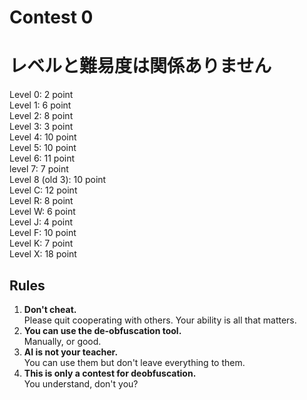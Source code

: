 # Contest 0

# レベルと難易度は関係ありません

Level 0: 2 point  
Level 1: 6 point  
Level 2: 8 point  
Level 3: 3 point  
Level 4: 10 point  
Level 5: 10 point  
Level 6: 11 point  
level 7: 7 point  
Level 8 (old 3): 10 point  
Level C: 12 point  
Level R: 8 point  
Level W: 6 point  
Level J: 4 point  
Level F: 10 point  
Level K: 7 point  
Level X: 18 point

## Rules
1. **Don't cheat.**  
   Please quit cooperating with others. 
   Your ability is all that matters.
2. **You can use the de-obfuscation tool.**  
   Manually, or good.
3. **AI is not your teacher.**  
   You can use them but don't leave everything to them.
4. **This is only a contest for deobfuscation.**  
   You understand, don't you?
